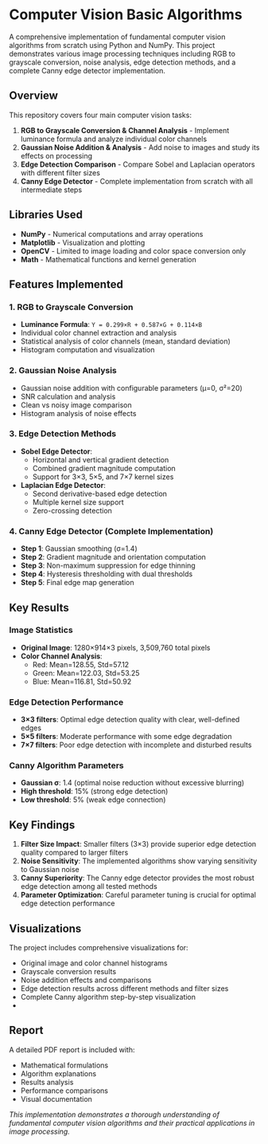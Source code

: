 # Computer Vision  Basic Algorithms

A comprehensive implementation of fundamental computer vision algorithms from scratch using Python and NumPy. This project demonstrates various image processing techniques including RGB to grayscale conversion, noise analysis, edge detection methods, and a complete Canny edge detector implementation.

## Overview

This repository covers four main computer vision tasks:

1. **RGB to Grayscale Conversion & Channel Analysis** - Implement luminance formula and analyze individual color channels
2. **Gaussian Noise Addition & Analysis** - Add noise to images and study its effects on processing
3. **Edge Detection Comparison** - Compare Sobel and Laplacian operators with different filter sizes
4. **Canny Edge Detector** - Complete implementation from scratch with all intermediate steps

## Libraries Used

- **NumPy** - Numerical computations and array operations
- **Matplotlib** - Visualization and plotting
- **OpenCV** - Limited to image loading and color space conversion only
- **Math** - Mathematical functions and kernel generation

## Features Implemented

### 1. RGB to Grayscale Conversion
- **Luminance Formula**: `Y = 0.299×R + 0.587×G + 0.114×B`
- Individual color channel extraction and analysis
- Statistical analysis of color channels (mean, standard deviation)
- Histogram computation and visualization

### 2. Gaussian Noise Analysis
- Gaussian noise addition with configurable parameters (μ=0, σ²=20)
- SNR calculation and analysis
- Clean vs noisy image comparison
- Histogram analysis of noise effects

### 3. Edge Detection Methods
- **Sobel Edge Detector**:
  - Horizontal and vertical gradient detection
  - Combined gradient magnitude computation
  - Support for 3×3, 5×5, and 7×7 kernel sizes
- **Laplacian Edge Detector**:
  - Second derivative-based edge detection
  - Multiple kernel size support
  - Zero-crossing detection

### 4. Canny Edge Detector (Complete Implementation)
- **Step 1**: Gaussian smoothing (σ=1.4)
- **Step 2**: Gradient magnitude and orientation computation
- **Step 3**: Non-maximum suppression for edge thinning
- **Step 4**: Hysteresis thresholding with dual thresholds
- **Step 5**: Final edge map generation

## Key Results

### Image Statistics
- **Original Image**: 1280×914×3 pixels, 3,509,760 total pixels
- **Color Channel Analysis**:
  - Red: Mean=128.55, Std=57.12
  - Green: Mean=122.03, Std=53.25
  - Blue: Mean=116.81, Std=50.92

### Edge Detection Performance
- **3×3 filters**: Optimal edge detection quality with clear, well-defined edges
- **5×5 filters**: Moderate performance with some edge degradation
- **7×7 filters**: Poor edge detection with incomplete and disturbed results

### Canny Algorithm Parameters
- **Gaussian σ**: 1.4 (optimal noise reduction without excessive blurring)
- **High threshold**: 15% (strong edge detection)
- **Low threshold**: 5% (weak edge connection)

## Key Findings

1. **Filter Size Impact**: Smaller filters (3×3) provide superior edge detection quality compared to larger filters
2. **Noise Sensitivity**: The implemented algorithms show varying sensitivity to Gaussian noise
3. **Canny Superiority**: The Canny edge detector provides the most robust edge detection among all tested methods
4. **Parameter Optimization**: Careful parameter tuning is crucial for optimal edge detection performance

## Visualizations

The project includes comprehensive visualizations for:
- Original image and color channel histograms
- Grayscale conversion results
- Noise addition effects and comparisons
- Edge detection results across different methods and filter sizes
- Complete Canny algorithm step-by-step visualization
- 
## Report

A detailed PDF report is included with:
- Mathematical formulations
- Algorithm explanations
- Results analysis
- Performance comparisons
- Visual documentation

*This implementation demonstrates a thorough understanding of fundamental computer vision algorithms and their practical applications in image processing.*
